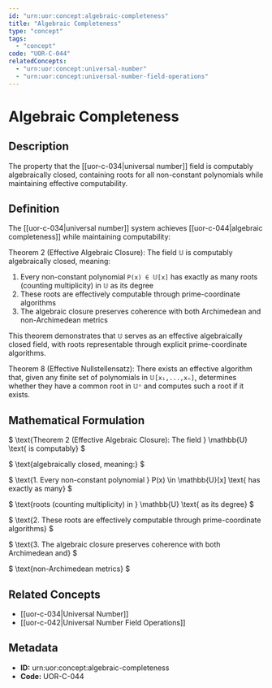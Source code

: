 ```yaml
---
id: "urn:uor:concept:algebraic-completeness"
title: "Algebraic Completeness"
type: "concept"
tags:
  - "concept"
code: "UOR-C-044"
relatedConcepts:
  - "urn:uor:concept:universal-number"
  - "urn:uor:concept:universal-number-field-operations"
---
```


# Algebraic Completeness

## Description

The property that the [[uor-c-034|universal number]] field is computably algebraically closed, containing roots for all non-constant polynomials while maintaining effective computability.

## Definition

The [[uor-c-034|universal number]] system achieves [[uor-c-044|algebraic completeness]] while maintaining computability:

Theorem 2 (Effective Algebraic Closure): The field `𝕌` is computably algebraically closed, meaning:

1. Every non-constant polynomial `P(x) ∈ 𝕌[x]` has exactly as many roots (counting multiplicity) in `𝕌` as its degree
2. These roots are effectively computable through prime-coordinate algorithms
3. The algebraic closure preserves coherence with both Archimedean and non-Archimedean metrics

This theorem demonstrates that `𝕌` serves as an effective algebraically closed field, with roots representable through explicit prime-coordinate algorithms.

Theorem 8 (Effective Nullstellensatz): There exists an effective algorithm that, given any finite set of polynomials in `𝕌[x₁,...,xₙ]`, determines whether they have a common root in `𝕌ⁿ` and computes such a root if it exists.

## Mathematical Formulation

$
\text{Theorem 2 (Effective Algebraic Closure): The field } \mathbb{U} \text{ is computably}
$

$
\text{algebraically closed, meaning:}
$

$
\text{1. Every non-constant polynomial } P(x) \in \mathbb{U}[x] \text{ has exactly as many}
$

$
\text{roots (counting multiplicity) in } \mathbb{U} \text{ as its degree}
$

$
\text{2. These roots are effectively computable through prime-coordinate algorithms}
$

$
\text{3. The algebraic closure preserves coherence with both Archimedean and}
$

$
\text{non-Archimedean metrics}
$

## Related Concepts

- [[uor-c-034|Universal Number]]
- [[uor-c-042|Universal Number Field Operations]]

## Metadata

- **ID:** urn:uor:concept:algebraic-completeness
- **Code:** UOR-C-044
